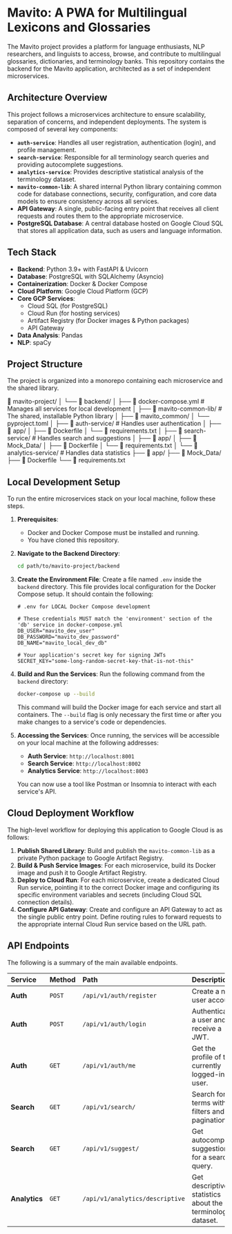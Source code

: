 # Mavito: A PWA for Multilingual Lexicons and Glossaries

The Mavito project provides a platform for language enthusiasts, NLP researchers, and linguists to access, browse, and contribute to multilingual glossaries, dictionaries, and terminology banks. This repository contains the backend for the Mavito application, architected as a set of independent microservices.

## Architecture Overview

This project follows a microservices architecture to ensure scalability, separation of concerns, and independent deployments. The system is composed of several key components:

- **`auth-service`**: Handles all user registration, authentication (login), and profile management.
- **`search-service`**: Responsible for all terminology search queries and providing autocomplete suggestions.
- **`analytics-service`**: Provides descriptive statistical analysis of the terminology dataset.
- **`mavito-common-lib`**: A shared internal Python library containing common code for database connections, security, configuration, and core data models to ensure consistency across all services.
- **API Gateway**: A single, public-facing entry point that receives all client requests and routes them to the appropriate microservice.
- **PostgreSQL Database**: A central database hosted on Google Cloud SQL that stores all application data, such as users and language information.

## Tech Stack

- **Backend**: Python 3.9+ with FastAPI & Uvicorn
- **Database**: PostgreSQL with SQLAlchemy (Asyncio)
- **Containerization**: Docker & Docker Compose
- **Cloud Platform**: Google Cloud Platform (GCP)
- **Core GCP Services**:
  - Cloud SQL (for PostgreSQL)
  - Cloud Run (for hosting services)
  - Artifact Registry (for Docker images & Python packages)
  - API Gateway
- **Data Analysis**: Pandas
- **NLP**: spaCy

## Project Structure

The project is organized into a monorepo containing each microservice and the shared library.

📁 mavito-project/
│
└── 📁 backend/
│
├── 📄 docker-compose.yml # Manages all services for local development
│
├── 📁 mavito-common-lib/ # The shared, installable Python library
│ ├── 📁 mavito_common/
│ └── pyproject.toml
│
├── 📁 auth-service/ # Handles user authentication
│ ├── 📁 app/
│ ├── 📄 Dockerfile
│ └── 📄 requirements.txt
│
├── 📁 search-service/ # Handles search and suggestions
│ ├── 📁 app/
│ ├── 📁 Mock_Data/
│ ├── 📄 Dockerfile
│ └── 📄 requirements.txt
│
└── 📁 analytics-service/ # Handles data statistics
├── 📁 app/
├── 📁 Mock_Data/
├── 📄 Dockerfile
└── 📄 requirements.txt

## Local Development Setup

To run the entire microservices stack on your local machine, follow these steps.

1.  **Prerequisites**:
    - Docker and Docker Compose must be installed and running.
    - You have cloned this repository.

2.  **Navigate to the Backend Directory**:

    ```bash
    cd path/to/mavito-project/backend
    ```

3.  **Create the Environment File**:
    Create a file named `.env` inside the `backend` directory. This file provides local configuration for the Docker Compose setup. It should contain the following:

    ```env
    # .env for LOCAL Docker Compose development

    # These credentials MUST match the 'environment' section of the 'db' service in docker-compose.yml
    DB_USER="mavito_dev_user"
    DB_PASSWORD="mavito_dev_password"
    DB_NAME="mavito_local_dev_db"

    # Your application's secret key for signing JWTs
    SECRET_KEY="some-long-random-secret-key-that-is-not-this"
    ```

4.  **Build and Run the Services**:
    Run the following command from the `backend` directory:

    ```bash
    docker-compose up --build
    ```

    This command will build the Docker image for each service and start all containers. The `--build` flag is only necessary the first time or after you make changes to a service's code or dependencies.

5.  **Accessing the Services**:
    Once running, the services will be accessible on your local machine at the following addresses:
    - **Auth Service**: `http://localhost:8001`
    - **Search Service**: `http://localhost:8002`
    - **Analytics Service**: `http://localhost:8003`

    You can now use a tool like Postman or Insomnia to interact with each service's API.

## Cloud Deployment Workflow

The high-level workflow for deploying this application to Google Cloud is as follows:

1.  **Publish Shared Library**: Build and publish the `mavito-common-lib` as a private Python package to Google Artifact Registry.
2.  **Build & Push Service Images**: For each microservice, build its Docker image and push it to Google Artifact Registry.
3.  **Deploy to Cloud Run**: For each microservice, create a dedicated Cloud Run service, pointing it to the correct Docker image and configuring its specific environment variables and secrets (including Cloud SQL connection details).
4.  **Configure API Gateway**: Create and configure an API Gateway to act as the single public entry point. Define routing rules to forward requests to the appropriate internal Cloud Run service based on the URL path.

## API Endpoints

The following is a summary of the main available endpoints.

| Service       | Method | Path                            | Description                                               |
| :------------ | :----- | :------------------------------ | :-------------------------------------------------------- |
| **Auth**      | `POST` | `/api/v1/auth/register`         | Create a new user account.                                |
| **Auth**      | `POST` | `/api/v1/auth/login`            | Authenticate a user and receive a JWT.                    |
| **Auth**      | `GET`  | `/api/v1/auth/me`               | Get the profile of the currently logged-in user.          |
| **Search**    | `GET`  | `/api/v1/search/`               | Search for terms with filters and pagination.             |
| **Search**    | `GET`  | `/api/v1/suggest/`              | Get autocomplete suggestions for a search query.          |
| **Analytics** | `GET`  | `/api/v1/analytics/descriptive` | Get descriptive statistics about the terminology dataset. |
